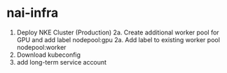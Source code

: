 # nai-infra

1. Deploy NKE Cluster (Production)
2a. Create additional worker pool for GPU and add label nodepool:gpu
2a. Add label to existing worker pool nodepool:worker
3. Download kubeconfig
4. add long-term service account
